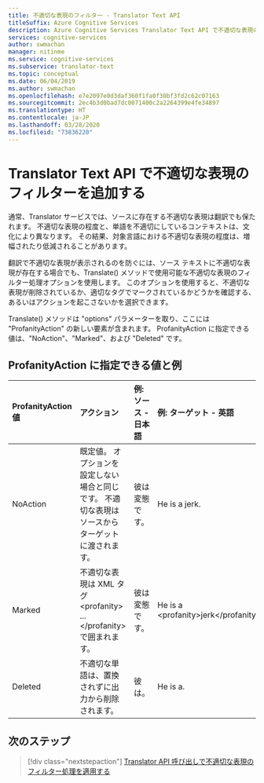 ```yaml
---
title: 不適切な表現のフィルター - Translator Text API
titleSuffix: Azure Cognitive Services
description: Azure Cognitive Services Translator Text API で不適切な表現のフィルターを使用して、翻訳テキストの不適切な表現のレベルを判断します。
services: cognitive-services
author: swmachan
manager: nitinme
ms.service: cognitive-services
ms.subservice: translator-text
ms.topic: conceptual
ms.date: 06/04/2019
ms.author: swmachan
ms.openlocfilehash: e7e2097e0d3daf360f1fa0f30bf3fd2c62c07163
ms.sourcegitcommit: 2ec4b3d0bad7dc0071400c2a2264399e4fe34897
ms.translationtype: HT
ms.contentlocale: ja-JP
ms.lasthandoff: 03/28/2020
ms.locfileid: "73836220"
---
```

# <a name="add-profanity-filtering-with-the-translator-text-api"></a>Translator Text API で不適切な表現のフィルターを追加する

通常、Translator サービスでは、ソースに存在する不適切な表現は翻訳でも保たれます。 不適切な表現の程度と、単語を不適切にしているコンテキストは、文化により異なります。 その結果、対象言語における不適切な表現の程度は、増幅されたり低減されることがあります。

翻訳で不適切な表現が表示されるのを防ぐには、ソース テキストに不適切な表現が存在する場合でも、Translate() メソッドで使用可能な不適切な表現のフィルター処理オプションを使用します。 このオプションを使用すると、不適切な表現が削除されているか、適切なタグでマークされているかどうかを確認する、あるいはアクションを起こさないかを選択できます。

Translate() メソッドは "options" パラメーターを取り、ここには "ProfanityAction" の新しい要素が含まれます。 ProfanityAction に指定できる値は、"NoAction"、"Marked"、および "Deleted" です。

## <a name="accepted-values-of-profanityaction-and-examples"></a>ProfanityAction に指定できる値と例
|ProfanityAction 値 | アクション | 例: ソース - 日本語 | 例: ターゲット - 英語|
| :---|:---|:---|:---|
| NoAction | 既定値。 オプションを設定しない場合と同じです。 不適切な表現はソースからターゲットに渡されます。 | 彼は変態です。 | He is a jerk. |
| Marked | 不適切な表現は XML タグ \<profanity> ... \</profanity> で囲まれます。 | 彼は変態です。 | He is a \<profanity>jerk\</profanity>. |
| Deleted | 不適切な単語は、置換されずに出力から削除されます。 | 彼は。 | He is a. |

## <a name="next-steps"></a>次のステップ
> [!div class="nextstepaction"]
> [Translator API 呼び出しで不適切な表現のフィルター処理を適用する](reference/v3-0-translate.md)
